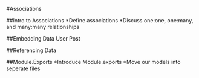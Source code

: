 #Associations

##Intro to Associations
*Define associations
*Discuss one:one, one:many, and many:many relationships

##Embedding Data
User
Post

##Referencing Data

##Module.Exports
*Introduce Module.exports
*Move our models into seperate files